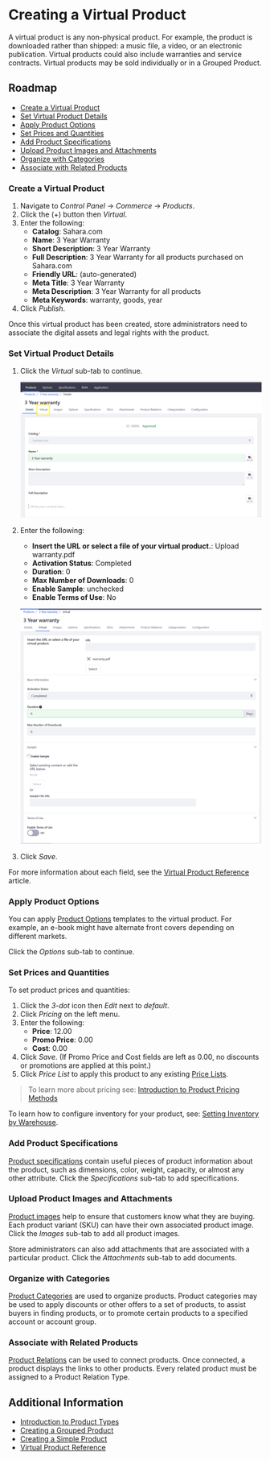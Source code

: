 # Creating a Virtual Product

A virtual product is any non-physical product. For example, the product is downloaded rather than shipped: a music file, a video, or an electronic publication. Virtual products could also include warranties and service contracts. Virtual products may be sold individually or in a Grouped Product.

## Roadmap

* [Create a Virtual Product](#create-a-virtual-product)
* [Set Virtual Product Details](#set-virtual-product-details)
* [Apply Product Options](#apply-product-options)
* [Set Prices and Quantities](#set-prices-and-quantities)
* [Add Product Specifications](#add-product-specifications)
* [Upload Product Images and Attachments](#upload-product-images-and-attachments)
* [Organize with Categories](#organize-with-categories)
* [Associate with Related Products](#associate-with-related-products)

### Create a Virtual Product

1. Navigate to _Control Panel_ → _Commerce_ → _Products_.
1. Click the (+) button then _Virtual_.
1. Enter the following:
    * **Catalog**: Sahara.com
    * **Name**: 3 Year Warranty
    * **Short Description**: 3 Year Warranty
    * **Full Description**: 3 Year Warranty for all products purchased on Sahara.com
    * **Friendly URL**: (auto-generated)
    * **Meta Title**: 3 Year Warranty
    * **Meta Description**: 3 Year Warranty for all products
    * **Meta Keywords**: warranty, goods, year
1. Click _Publish_.

Once this virtual product has been created, store administrators need to associate the digital assets and legal rights with the product.

### Set Virtual Product Details

1. Click the _Virtual_ sub-tab to continue.

   ![Virtual sub-tab](./images/01.png)

1. Enter the following:
    * **Insert the URL or select a file of your virtual product.**: Upload warranty.pdf
    * **Activation Status**: Completed
    * **Duration**: 0
    * **Max Number of Downloads**: 0
    * **Enable Sample**: unchecked
    * **Enable Terms of Use**: No

   ![Adding virtual product details](./images/02.png)

1. Click _Save_.

For more information about each field, see the [Virtual Product Reference](../virtual-product-reference/README.md) article.

### Apply Product Options

You can apply [Product Options](../catalog/customizing-your-product-with-product-options.md) templates to the virtual product. For example, an e-book might have alternate front covers depending on different markets.

Click the _Options_ sub-tab to continue.

### Set Prices and Quantities

To set product prices and quantities:

1. Click the _3-dot_ icon then _Edit_ next to _default_.
1. Click _Pricing_ on the left menu.
1. Enter the following:
    * **Price**: 12.00
    * **Promo Price**: 0.00
    * **Cost**: 0.00
1. Click _Save_. (If Promo Price and Cost fields are left as 0.00, no discounts or promotions are applied at this point.)
1. Click _Price List_ to apply this product to any existing [Price Lists](../../../managing-price/price-lists/adding-products-to-a-price-list/README.md).

>To learn more about pricing see: [Introduction to Product Pricing Methods](../../../managing-price/introduction-to-product-pricing-methods/README.md)

To learn how to configure inventory for your product, see: [Setting Inventory by Warehouse](../../../managing-inventory/setting-inventory-by-warehouse/README.md).

### Add Product Specifications

[Product specifications](../catalog/specifications.md) contain useful pieces of product information about the product, such as dimensions, color, weight, capacity, or almost any other attribute. Click the _Specifications_ sub-tab to add specifications.

### Upload Product Images and Attachments

[Product images](../catalog/product-images.md) help to ensure that customers know what they are buying. Each product variant (SKU) can have their own associated product image. Click the _Images_ sub-tab to add all product images.

Store administrators can also add attachments that are associated with a particular product. Click the _Attachments_ sub-tab to add documents.

### Organize with Categories

[Product Categories](../catalog/creating-a-new-product-category.md) are used to organize products. Product categories may be used to apply discounts or other offers to a set of products, to assist buyers in finding products, or to promote certain products to a specified account or account group.

### Associate with Related Products

[Product Relations](../../product-information/product-relations/README.md) can be used to connect products. Once connected, a product displays the links to other products. Every related product must be assigned to a Product Relation Type.

## Additional Information

* [Introduction to Product Types](../introduction-to-product-types/README.md)
* [Creating a Grouped Product](../catalog/creating-a-grouped-product.md)
* [Creating a Simple Product](../catalog/creating-a-simple-product.md)
* [Virtual Product Reference](../virtual-product-reference/README.md)
